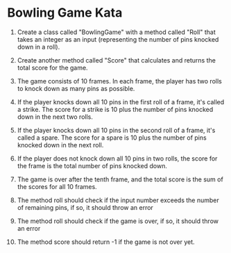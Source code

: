# Bowling Game Kata

1. Create a class called "BowlingGame" with a method called "Roll" that takes an integer as an input (representing the number of pins knocked down in a roll).

2. Create another method called "Score" that calculates and returns the total score for the game.

3. The game consists of 10 frames. In each frame, the player has two rolls to knock down as many pins as possible.

4. If the player knocks down all 10 pins in the first roll of a frame, it's called a strike. The score for a strike is 10 plus the number of pins knocked down in the next two rolls.

5. If the player knocks down all 10 pins in the second roll of a frame, it's called a spare. The score for a spare is 10 plus the number of pins knocked down in the next roll.

6. If the player does not knock down all 10 pins in two rolls, the score for the frame is the total number of pins knocked down.

7. The game is over after the tenth frame, and the total score is the sum of the scores for all 10 frames.

8. The method roll should check if the input number exceeds the number of remaining pins, if so, it should throw an error

9. The method roll should check if the game is over, if so, it should throw an error

10. The method score should return -1 if the game is not over yet.